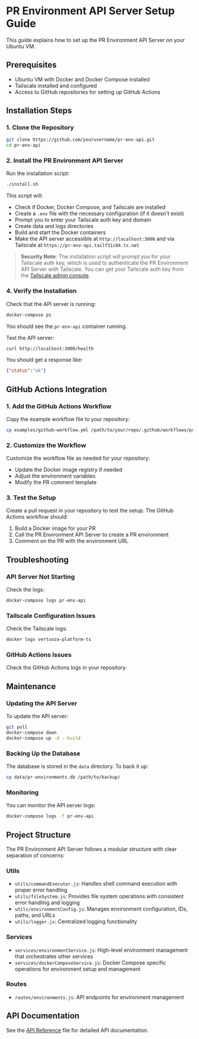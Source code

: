 # PR Environment API Server Setup Guide

This guide explains how to set up the PR Environment API Server on your Ubuntu VM.

## Prerequisites

- Ubuntu VM with Docker and Docker Compose installed
- Tailscale installed and configured
- Access to GitHub repositories for setting up GitHub Actions

## Installation Steps

### 1. Clone the Repository

```bash
git clone https://github.com/yourusername/pr-env-api.git
cd pr-env-api
```

### 2. Install the PR Environment API Server

Run the installation script:

```bash
./install.sh
```

This script will:
- Check if Docker, Docker Compose, and Tailscale are installed
- Create a `.env` file with the necessary configuration (if it doesn't exist)
- Prompt you to enter your Tailscale auth key and domain
- Create data and logs directories
- Build and start the Docker containers
- Make the API server accessible at `http://localhost:3000` and via Tailscale at `https://pr-env-api.tailf31c84.ts.net`

> **Security Note**: The installation script will prompt you for your Tailscale auth key, which is used to authenticate the PR Environment API Server with Tailscale. You can get your Tailscale auth key from the [Tailscale admin console](https://login.tailscale.com/admin/settings/keys).

### 4. Verify the Installation

Check that the API server is running:

```bash
docker-compose ps
```

You should see the `pr-env-api` container running.

Test the API server:

```bash
curl http://localhost:3000/health
```

You should get a response like:

```json
{"status":"ok"}
```

## GitHub Actions Integration

### 1. Add the GitHub Actions Workflow

Copy the example workflow file to your repository:

```bash
cp examples/github-workflow.yml /path/to/your/repo/.github/workflows/pr-environment.yml
```

### 2. Customize the Workflow

Customize the workflow file as needed for your repository:

- Update the Docker image registry if needed
- Adjust the environment variables
- Modify the PR comment template

### 3. Test the Setup

Create a pull request in your repository to test the setup. The GitHub Actions workflow should:

1. Build a Docker image for your PR
2. Call the PR Environment API Server to create a PR environment
3. Comment on the PR with the environment URL

## Troubleshooting

### API Server Not Starting

Check the logs:

```bash
docker-compose logs pr-env-api
```

### Tailscale Configuration Issues

Check the Tailscale logs:

```bash
docker logs vertuoza-platform-ts
```

### GitHub Actions Issues

Check the GitHub Actions logs in your repository.

## Maintenance

### Updating the API Server

To update the API server:

```bash
git pull
docker-compose down
docker-compose up -d --build
```

### Backing Up the Database

The database is stored in the `data` directory. To back it up:

```bash
cp data/pr-environments.db /path/to/backup/
```

### Monitoring

You can monitor the API server logs:

```bash
docker-compose logs -f pr-env-api
```

## Project Structure

The PR Environment API Server follows a modular structure with clear separation of concerns:

### Utils

- `utils/commandExecutor.js`: Handles shell command execution with proper error handling
- `utils/fileSystem.js`: Provides file system operations with consistent error handling and logging
- `utils/environmentConfig.js`: Manages environment configuration, IDs, paths, and URLs
- `utils/logger.js`: Centralized logging functionality

### Services

- `services/environmentService.js`: High-level environment management that orchestrates other services
- `services/dockerComposeService.js`: Docker Compose specific operations for environment setup and management

### Routes

- `routes/environments.js`: API endpoints for environment management

## API Documentation

See the [API Reference](./api-reference.md) file for detailed API documentation.
